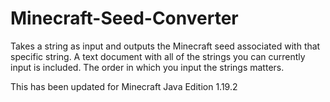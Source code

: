# Minecraft-Seed-Converter
Takes a string as input and outputs the Minecraft seed associated with that specific string. A text document with all of the strings you can currently input is included.
The order in which you input the strings matters.


This has been updated for Minecraft Java Edition 1.19.2
